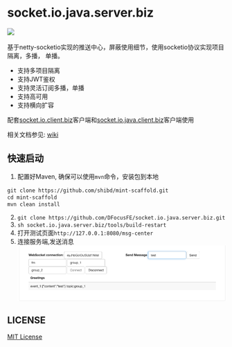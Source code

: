 # socket.io.java.server.biz

![][license-url]

基于netty-socketio实现的推送中心，屏蔽使用细节，使用socketio协议实现项目隔离，多播，
单播。
- 支持多项目隔离
- 支持JWT鉴权
- 支持灵活订阅多播，单播
- 支持高可用
- 支持横向扩容

配套[socket.io.client.biz](https://github.com/DFocusFE/socket.io.client.biz)客户端和[socket.io.java.client.biz](https://github.com/DFocusFE/socket.io.java.client.biz)客户端使用

相关文档参见: [wiki](https://github.com/DFocusFE/socket.io.java.server.biz/wiki)

## 快速启动
1. 配置好Maven, 确保可以使用`mvn`命令，安装包到本地
``` shell
git clone https://github.com/shibd/mint-scaffold.git
cd mint-scaffold
mvn clean install
```
2. `git clone https://github.com/DFocusFE/socket.io.java.server.biz.git`
3. `sh socket.io.java.server.biz/tools/build-restart`
4. 打开测试页面`http://127.0.0.1:8080/msg-center`
5. 连接服务端,发送消息
![](./doc/ui.jpg)



## LICENSE

[MIT License](https://raw.githubusercontent.com/DFocusFE/socket.io.java.client.biz/master/LICENSE)

[license-url]: https://img.shields.io/github/license/dfocusfe/socket.io.java.client.biz
